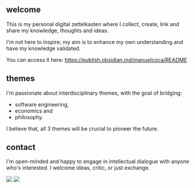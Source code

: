 ## welcome

This is my personal digital zettelkasten where I collect, create, link and share my knowledge, thoughts and ideas.

I'm not here to inspire; my aim is to enhance my own understanding and have my knowledge validated.

You can access it here: https://publish.obsidian.md/manuelcoca/README

## themes

I'm passionate about interdisciplinary themes, with the goal of bridging:

-   software engineering,
-   economics and
-   philosophy.

I believe that, all 3 themes will be crucial to pioneer the future.

## contact

I'm open-minded and happy to engage in intellectual dialogue with anyone who's interested. I welcome ideas, critic, or just exchange.

[![](https://img.shields.io/badge/-Social-%231DA1F2?style=flat-square&logo=x)](https://x.com/devlifelore) [![](https://img.shields.io/badge/-GitHub-000000?style=flat-square&logo=github)](https://github.com/devlifelore/knowledge-hub)
